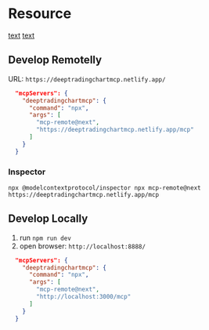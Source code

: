 # Resource
[text](https://developers.netlify.com/guides/write-mcps-on-netlify/#resources)
[text](https://mcp-example-express.netlify.app/)

## Develop Remotelly
URL: `https://deeptradingchartmcp.netlify.app/`

```json
  "mcpServers": {
    "deeptradingchartmcp": {
      "command": "npx",
      "args": [
        "mcp-remote@next",
        "https://deeptradingchartmcp.netlify.app/mcp"
      ]
    }
  }
```

### Inspector
`npx @modelcontextprotocol/inspector npx mcp-remote@next https://deeptradingchartmcp.netlify.app/mcp`


## Develop Locally
1. run `npm run dev`
2. open browser: `http://localhost:8888/`

```json
  "mcpServers": {
    "deeptradingchartmcp": {
      "command": "npx",
      "args": [
        "mcp-remote@next",
        "http://localhost:3000/mcp"
      ]
    }
  }
```


